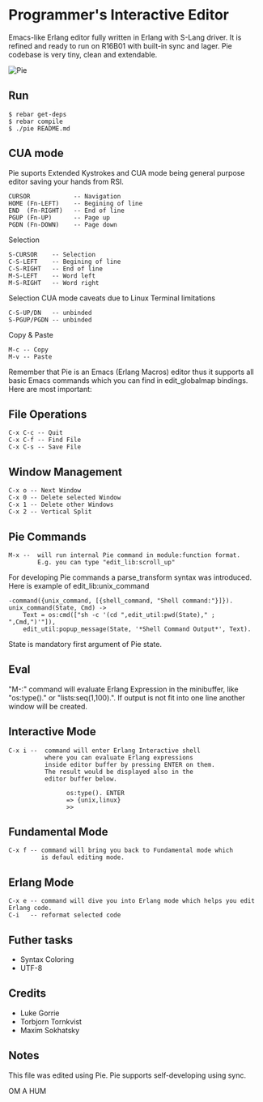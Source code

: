 Programmer's Interactive Editor
===============================

Emacs-like Erlang editor fully written in Erlang with S-Lang driver.
It is refined and ready to run on R16B01 with built-in sync and lager.
Pie codebase is very tiny, clean and extendable.

![Pie](http://synrc.com/lj/pie2.png)

Run
---

    $ rebar get-deps
    $ rebar compile
    $ ./pie README.md

CUA mode
--------

Pie suports Extended Kystrokes and CUA mode being general purpose
editor saving your hands from RSI.

    CURSOR            -- Navigation
    HOME (Fn-LEFT)    -- Begining of line
    END  (Fn-RIGHT)   -- End of line
    PGUP (Fn-UP)      -- Page up
    PGDN (Fn-DOWN)    -- Page down

Selection
    
    S-CURSOR    -- Selection
    C-S-LEFT    -- Begining of line
    C-S-RIGHT   -- End of line
    M-S-LEFT    -- Word left
    M-S-RIGHT   -- Word right

Selection CUA mode caveats due to Linux Terminal limitations
    
    C-S-UP/DN   -- unbinded
    S-PGUP/PGDN -- unbinded
    
Copy & Paste

    M-c -- Copy
    M-v -- Paste

Remember that Pie is an Emacs (Erlang Macros) editor thus
it supports all basic Emacs commands which you can find
in edit_globalmap bindings. Here are most important:

File Operations
---------------

    C-x C-c -- Quit
    C-x C-f -- Find File
    C-x C-s -- Save File

Window Management
-----------------

    C-x o -- Next Window
    C-x 0 -- Delete selected Window
    C-x 1 -- Delete other Windows
    C-x 2 -- Vertical Split 
    
Pie Commands
------------

    M-x --  will run internal Pie command in module:function format.
            E.g. you can type "edit_lib:scroll_up"

For developing Pie commands a parse_transform syntax was introduced.
Here is example of edit_lib:unix_command

    -command({unix_command, [{shell_command, "Shell command:"}]}).
    unix_command(State, Cmd) ->
        Text = os:cmd(["sh -c '(cd ",edit_util:pwd(State)," ; ",Cmd,")'"]),
        edit_util:popup_message(State, '*Shell Command Output*', Text).

State is mandatory first argument of Pie state.

Eval
----

"M-:" command will evaluate Erlang Expression in the minibuffer,
like "os:type()." or "lists:seq(1,100).". If output is not fit into
one line another window will be created.

Interactive Mode
----------------

    C-x i --  command will enter Erlang Interactive shell 
              where you can evaluate Erlang expressions 
              inside editor buffer by pressing ENTER on them.
              The result would be displayed also in the 
              editor buffer below.

                    os:type(). ENTER
                    => {unix,linux}
                    >>

Fundamental Mode
----------------

    C-x f -- command will bring you back to Fundamental mode which
             is defaul editing mode.

Erlang Mode
-----------

    C-x e -- command will dive you into Erlang mode which helps you edit Erlang code.
    C-i   -- reformat selected code

Futher tasks
------------

* Syntax Coloring
* UTF-8

Credits
-------

* Luke Gorrie
* Torbjorn Tornkvist
* Maxim Sokhatsky

Notes
-----

This file was edited using Pie.
Pie supports self-developing using sync.

OM A HUM
